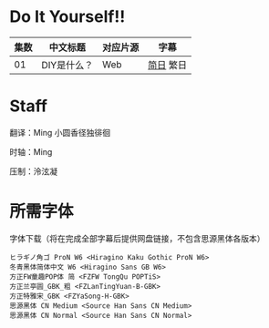 # Do It Yourself!!
| 集数 | 中文标题 | 对应片源 | 字幕 |
| ---- | ---- | ---- | ---- |
| 01 | DIY是什么？ | Web | [简日](https://github.com/MingYSub/SubArchive/tree/main/Archive/Do%20It%20Yourself%21%21/%5BMingY%5D%20Do%20It%20Yourself%21%21%20%5B01%5D.CHS_JPN.ass) 繁日 |

# Staff
翻译：Ming  小圆香径独徘徊

时轴：Ming

压制：泠泫凝

# 所需字体
字体下载（将在完成全部字幕后提供网盘链接，不包含思源黑体各版本）
```
ヒラギノ角ゴ ProN W6 <Hiragino Kaku Gothic ProN W6>
冬青黑体简体中文 W6 <Hiragino Sans GB W6>
方正FW童趣POP体 简 <FZFW TongQu POPTiS>
方正兰亭圆_GBK_粗 <FZLanTingYuan-B-GBK>
方正特雅宋_GBK <FZYaSong-H-GBK>
思源黑体 CN Medium <Source Han Sans CN Medium>
思源黑体 CN Normal <Source Han Sans CN Normal>
```